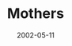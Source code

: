 ---
layout: message
category: message
series: "Icons"
title: "Mothers"
date: 2002-05-11
audio-description: "Discover, honor and learn from these icons.  "
audio: ""
audio-title: "Mothers"
audio-duration: ":"
---